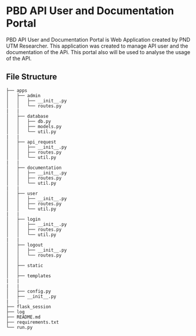 # PBD API User and Documentation Portal

PBD API User and Documentation Portal is  Web Application created by PND UTM Researcher. This application was created to manage API user and the documentation of the APi. This portal also will be used to analyse the usage of the API.

## File Structure

```
├── apps
│   ├── admin
│   │   ├── __init__.py
│   │   └── routes.py
|   |
│   ├── database
│   │   ├── db.py
│   │   ├── models.py
│   │   └── util.py
|   |
│   ├── api_request
│   │   ├── __init__.py
│   │   ├── routes.py
│   │   └── util.py
|   |
│   ├── documentation
│   │   ├── __init__.py
│   │   ├── routes.py
│   │   └── util.py
|   |
│   ├── user
│   │   ├── __init__.py
│   │   ├── routes.py
│   │   └── util.py
|   |
│   ├── login
│   │   ├── __init__.py
│   │   ├── routes.py
│   │   └── util.py
|   |
│   ├── logout
│   │   ├── __init__.py
│   │   └── routes.py
│   │  
│   ├── static
│   │  
│   ├── templates
|   |
|   |
│   ├── config.py
│   ├── __init__.py
|   |
├── flask_session
├── log
├── README.md
├── requirements.txt
└── run.py
